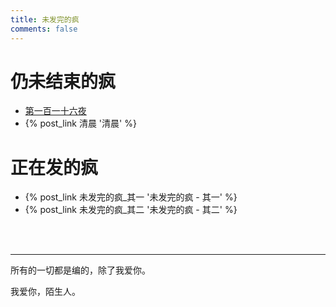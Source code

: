 ```yaml
---
title: 未发完的疯
comments: false
---
```


# 仍未结束的疯

- [第一百一十六夜](/第一百一十六夜/) 
- {% post_link 清晨 '清晨' %}

# 正在发的疯
- {% post_link 未发完的疯_其一 '未发完的疯 - 其一' %}
- {% post_link 未发完的疯_其二 '未发完的疯 - 其二' %}

<br>

<br>

------

所有的一切都是编的，除了我爱你。

我爱你，陌生人。
